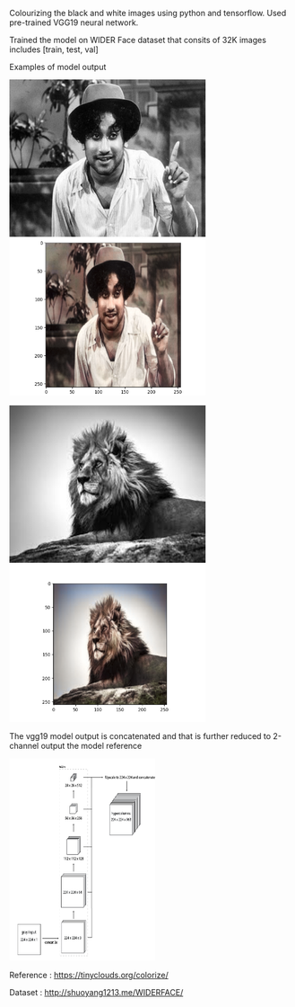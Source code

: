 Colourizing the black and white images using python and tensorflow.
Used pre-trained VGG19 neural network.

Trained the model on WIDER Face dataset that consits of 32K images includes [train, test, val]


Examples of model output
<p>
  <img src="https://github.com/MANOJ-KUMAR-2000/BlackAndWhite-COLOURIZER/blob/main/Colourize_v0/Examples/gray/Example-5.jpg" height="280" width="350" title="Gray image">
  <img src="https://github.com/MANOJ-KUMAR-2000/BlackAndWhite-COLOURIZER/blob/main/Colourize_v0/Examples/coloured/Example-5.png" height="280" width="350" title="Coloured image">
</p>

<p>
  <img src="https://github.com/MANOJ-KUMAR-2000/BlackAndWhite-COLOURIZER/blob/main/Colourize_v0/Examples/gray/Example-4.jfif" height="280" width="350" title="Gray image">
  <img src="https://github.com/MANOJ-KUMAR-2000/BlackAndWhite-COLOURIZER/blob/main/Colourize_v0/Examples/coloured/Example-4.png" height="280" width="350" title="Coloured image">
</p>

The vgg19 model output is concatenated and that is further reduced to 2-channel output the model reference 

<p>
  <img src="https://github.com/MANOJ-KUMAR-2000/BlackAndWhite-COLOURIZER/blob/main/Colourize_v0/model/hypercolumns.png" height="360" width="260" title="Gray image">
</p>

Reference : https://tinyclouds.org/colorize/    

Dataset : http://shuoyang1213.me/WIDERFACE/
